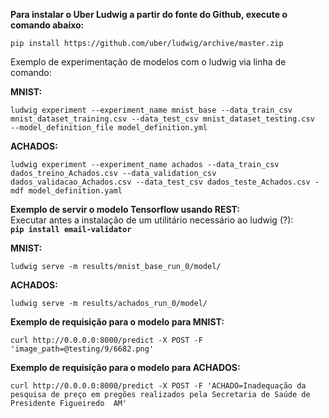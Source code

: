**Para instalar o Uber Ludwig a partir do fonte do Github, execute o comando abaixo:**
```
pip install https://github.com/uber/ludwig/archive/master.zip
```
Exemplo de experimentação de modelos com o ludwig via linha de comando:

**MNIST:**
```
ludwig experiment --experiment_name mnist_base --data_train_csv  mnist_dataset_training.csv --data_test_csv mnist_dataset_testing.csv  --model_definition_file model_definition.yml
```
**ACHADOS:**
```
ludwig experiment --experiment_name achados --data_train_csv dados_treino_Achados.csv --data_validation_csv dados_validacao_Achados.csv --data_test_csv dados_teste_Achados.csv -mdf model_definition.yaml
```

**Exemplo de servir o modelo Tensorflow usando REST:**
<br/>Executar antes a instalação de um utilitário necessário ao ludwig (?): <br/>
**```pip install email-validator```**

**MNIST:**
```
ludwig serve -m results/mnist_base_run_0/model/
```
**ACHADOS:**
```
ludwig serve -m results/achados_run_0/model/
```
**Exemplo de requisição para o modelo para MNIST:**
```
curl http://0.0.0.0:8000/predict -X POST -F 'image_path=@testing/9/6682.png'
```
**Exemplo de requisição para o modelo para ACHADOS:**
```
curl http://0.0.0.0:8000/predict -X POST -F 'ACHADO=Inadequação da pesquisa de preço em pregões realizados pela Secretaria de Saúde de Presidente Figueiredo  AM' 
```
